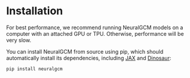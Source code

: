 # Installation

For best performance, we recommend running NeuralGCM models on a computer with
an attached GPU or TPU. Otherwise, performance will be very slow.

You can install NeuralGCM from source using pip, which should automatically
install its dependencies, including [JAX](https://github.com/google/jax) and
[Dinosaur](https://github.com/google-research/dinosaur):
```
pip install neuralgcm
```
